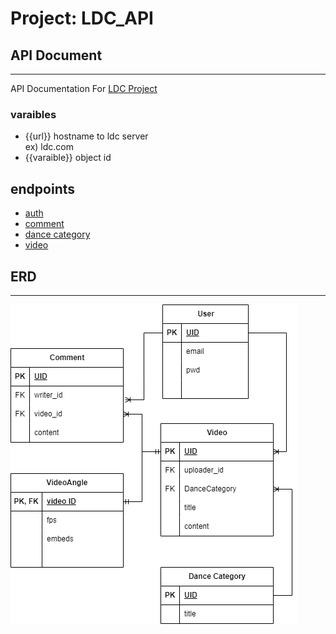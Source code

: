 # Project: LDC_API

## API Document

---

API Documentation For [LDC Project](https://github.com/Gachon-LDC)

### varaibles

-   {{url}} hostname to ldc server  
    ex) ldc.com
-   {{varaible}} object id

## endpoints

-   [auth](./api/auth.md)
-   [comment](./api/comment.md)
-   [dance category](./api/dance_category.md)
-   [video](./api/video.md)

## ERD

---

![erd](./erd.png)
